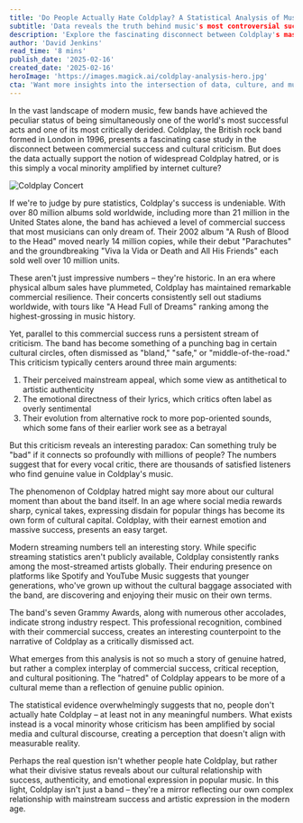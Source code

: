 ```yaml
---
title: 'Do People Actually Hate Coldplay? A Statistical Analysis of Music's Most Divisive Band'
subtitle: 'Data reveals the truth behind music's most controversial success story'
description: 'Explore the fascinating disconnect between Coldplay's massive commercial success and their reputation as a critically derided band. Through statistical analysis and cultural examination, we uncover the truth behind music's most controversial success story.'
author: 'David Jenkins'
read_time: '8 mins'
publish_date: '2025-02-16'
created_date: '2025-02-16'
heroImage: 'https://images.magick.ai/coldplay-analysis-hero.jpg'
cta: 'Want more insights into the intersection of data, culture, and music? Follow us on LinkedIn for regular deep dives into the stories behind the numbers.'
---
```


In the vast landscape of modern music, few bands have achieved the peculiar status of being simultaneously one of the world's most successful acts and one of its most critically derided. Coldplay, the British rock band formed in London in 1996, presents a fascinating case study in the disconnect between commercial success and cultural criticism. But does the data actually support the notion of widespread Coldplay hatred, or is this simply a vocal minority amplified by internet culture?

![Coldplay Concert](https://i.magick.ai/PIXE/1739711445273_magick_img.webp)

If we're to judge by pure statistics, Coldplay's success is undeniable. With over 80 million albums sold worldwide, including more than 21 million in the United States alone, the band has achieved a level of commercial success that most musicians can only dream of. Their 2002 album "A Rush of Blood to the Head" moved nearly 14 million copies, while their debut "Parachutes" and the groundbreaking "Viva la Vida or Death and All His Friends" each sold well over 10 million units.

These aren't just impressive numbers – they're historic. In an era where physical album sales have plummeted, Coldplay has maintained remarkable commercial resilience. Their concerts consistently sell out stadiums worldwide, with tours like "A Head Full of Dreams" ranking among the highest-grossing in music history.

Yet, parallel to this commercial success runs a persistent stream of criticism. The band has become something of a punching bag in certain cultural circles, often dismissed as "bland," "safe," or "middle-of-the-road." This criticism typically centers around three main arguments:

1. Their perceived mainstream appeal, which some view as antithetical to artistic authenticity
2. The emotional directness of their lyrics, which critics often label as overly sentimental
3. Their evolution from alternative rock to more pop-oriented sounds, which some fans of their earlier work see as a betrayal

But this criticism reveals an interesting paradox: Can something truly be "bad" if it connects so profoundly with millions of people? The numbers suggest that for every vocal critic, there are thousands of satisfied listeners who find genuine value in Coldplay's music.

The phenomenon of Coldplay hatred might say more about our cultural moment than about the band itself. In an age where social media rewards sharp, cynical takes, expressing disdain for popular things has become its own form of cultural capital. Coldplay, with their earnest emotion and massive success, presents an easy target.

Modern streaming numbers tell an interesting story. While specific streaming statistics aren't publicly available, Coldplay consistently ranks among the most-streamed artists globally. Their enduring presence on platforms like Spotify and YouTube Music suggests that younger generations, who've grown up without the cultural baggage associated with the band, are discovering and enjoying their music on their own terms.

The band's seven Grammy Awards, along with numerous other accolades, indicate strong industry respect. This professional recognition, combined with their commercial success, creates an interesting counterpoint to the narrative of Coldplay as a critically dismissed act.

What emerges from this analysis is not so much a story of genuine hatred, but rather a complex interplay of commercial success, critical reception, and cultural positioning. The "hatred" of Coldplay appears to be more of a cultural meme than a reflection of genuine public opinion.

The statistical evidence overwhelmingly suggests that no, people don't actually hate Coldplay – at least not in any meaningful numbers. What exists instead is a vocal minority whose criticism has been amplified by social media and cultural discourse, creating a perception that doesn't align with measurable reality.

Perhaps the real question isn't whether people hate Coldplay, but rather what their divisive status reveals about our cultural relationship with success, authenticity, and emotional expression in popular music. In this light, Coldplay isn't just a band – they're a mirror reflecting our own complex relationship with mainstream success and artistic expression in the modern age.